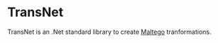# TransNet
TransNet is an .Net standard library to create [Maltego](https://www.paterva.com/web7/buy/maltego-clients.php) tranformations.